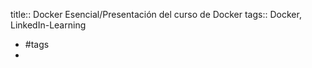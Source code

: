 title:: Docker Esencial/Presentación del curso de Docker
tags:: Docker, LinkedIn-Learning

- #tags
-